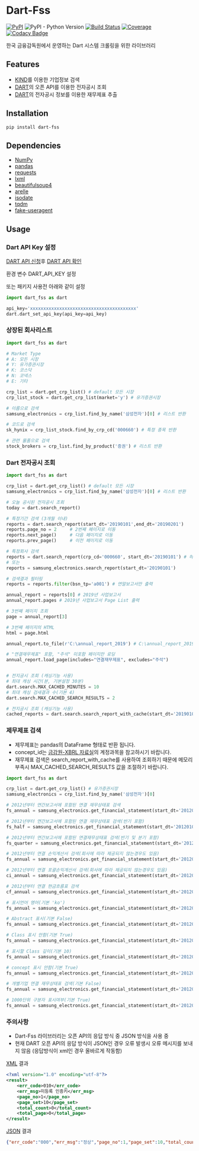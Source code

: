 # Dart-Fss
[![PyPI](https://img.shields.io/pypi/v/dart-fss.svg)](https://pypi.org/project/dart-fss/)
![PyPI - Python Version](https://img.shields.io/pypi/pyversions/dart-fss.svg)
[![Build Status](https://travis-ci.com/josw123/dart-fss.svg?branch=master)](https://travis-ci.com/josw123/dart-fss)
[![Coverage](https://codecov.io/gh/josw123/dart-fss/branch/master/graphs/badge.svg)](https://codecov.io/gh/josw123/dart-fss)
[![Codacy Badge](https://api.codacy.com/project/badge/Grade/7ebb506ba99d4a22b2bbcda2d85b3bde)](https://www.codacy.com/app/josw123/dart-fss?utm_source=github.com&amp;utm_medium=referral&amp;utm_content=josw123/dart-fss&amp;utm_campaign=Badge_Grade)

한국 금융감독원에서 운영하는 Dart 시스템 크롤링을 위한 라이브러리

## Features

-   [KIND](http://kind.krx.co.kr)를 이용한 기업정보 검색
-   [DART](http://dart.fss.or.kr)의 오픈 API를 이용한 전자공시 조회
-   [DART](http://dart.fss.or.kr)의 전자공시 정보를 이용한 재무제표 추출

## Installation
```bash
pip install dart-fss
```

## Dependencies

-   [NumPy](https://www.numpy.org/)
-   [pandas](https://pandas.pydata.org/)
-   [requests](http://docs.python-requests.org/en/master/)
-   [lxml](https://github.com/lxml/lxml)
-   [beautifulsoup4](https://www.crummy.com/software/BeautifulSoup/)
-   [arelle](http://arelle.org/)
-   [isodate](https://github.com/gweis/isodate/)
-   [tqdm](https://github.com/tqdm/tqdm)
-   [fake-useragent](https://github.com/hellysmile/fake-useragent)

## Usage

### Dart API Key 설정

[DART API 신청](https://dart.fss.or.kr/dsag002/insertForm.do)후 [DART API 확인](http://dart.fss.or.kr/dsap001/apikeyManagement.do)

환경 변수 DART_API_KEY 설정

또는 패키지 사용전 아래와 같이 설정

```python
import dart_fss as dart

api_key='xxxxxxxxxxxxxxxxxxxxxxxxxxxxxxxxxxxxxxxx' 
dart.dart_set_api_key(api_key=api_key)
```

### 상장된 회사리스트
```python
import dart_fss as dart

# Market Type
# A: 모든 시장
# Y: 유가증권시장
# K: 코스닥
# N: 코넥스
# E: 기타

crp_list = dart.get_crp_list() # default 모든 시장
crp_list_stock = dart.get_crp_list(market='y') # 유가증권시장

# 이름으로 검색
samsung_electronics = crp_list.find_by_name('삼성전자')[0] # 리스트 반환

# 코드로 검색
sk_hynix = crp_list_stock.find_by_crp_cd('000660') # 특정 종목 반환

# 관련 물품으로 검색
stock_brokers = crp_list.find_by_product('증권') # 리스트 반환
```

### Dart 전자공시 조회

```python
import dart_fss as dart

crp_list = dart.get_crp_list() # default 모든 시장
samsung_electronics = crp_list.find_by_name('삼성전자')[0] # 리스트 반환

# 오늘 공시된 전자공시 조회
today = dart.search_report() 

# 특정기간 검색 (3개월 이내)
reports = dart.search_report(start_dt='20190101',end_dt='20190201')
reports.page_no = 2     # 2번째 페이지로 이동
reports.next_page()     # 다음 페이지로 이동
reports.prev_page()     # 이전 페이지로 이동

# 특정회사 검색 
reports = dart.search_report(crp_cd='000660', start_dt='20190101') # 하이닉스
# 또는
reports = samsung_electronics.search_report(start_dt='20190101')

# 검색결과 필터링
reports = reports.filter(bsn_tp='a001') # 연말보고서만 출력

annual_report = reports[0] # 2019년 사업보고서
annual_report.pages # 2019년 사업보고서 Page List 출력

# 3번째 페이지 조회
page = annual_report[3]

# 3번째 페이지의 HTML 
html = page.html

annual_report.to_file(r'C:\annual_report_2019') # C:\annual_report_2019에 사업보고서 저장(html 파일 형태로 파일별로 저장)

# "연결재무제표" 포함, "주석" 미포함 페이지만 로딩
annual_report.load_page(includes="연결재무제표", excludes="주석")


# 전지공시 조회 (캐싱기능 사용)
# 최대 캐싱 시간(분, 기본설정 30분)
dart.search.MAX_CACHED_MINUTES = 10 
# 최대 캐싱 검새결과 수(기본 4)
dart.search.MAX_CACHED_SEARCH_RESULTS = 2 

# 전지공시 조회 (캐싱기능 사용)
cached_reports = dart.search.search_report_with_cache(start_dt='20190101', end_dt='20190201')

```

### 제무제표 검색

-   제무제표는 pandas의 DataFrame 형태로 반환 됩니다.
-   concept_id는 [금감원-XBRL 자료실](http://acct.fss.or.kr/fss/acc/bbs/list.jsp?url=/fss/ac/1277791244405&bbsid=1277791244405)의 계정과목을 참고하시기 바랍니다.
-   재무제표 검색은 search_report_with_cache를 사용하여 조회하기 때문에 메모리 부족시 MAX_CACHED_SEARCH_RESULTS 값을 조절하기 바랍니다.

```python
import dart_fss as dart

crp_list = dart.get_crp_list() # 유가증권시장
samsung_electronics = crp_list.find_by_name('삼성전자')[0]

# 2012년부터 연간보고서에 포함된 연결 재무상태표 검색
fs_annual = samsung_electronics.get_financial_statement(start_dt='20120101')

# 2012년부터 연간보고서에 포함된 연결 재무상태표 검색(반기 포함)
fs_half = samsung_electronics.get_financial_statement(start_dt='20120101', report_tp='half')

# 2012년부터 연간보고서에 포함된 연결재무상태표 검색(반기 및 분기 포함)
fs_quarter = samsung_electronics.get_financial_statement(start_dt='20120101', report_tp='quarter')

# 2012년부터 연결 손익계산서 검색(회사에 따라 제공되지 않는경우도 있음)
fs_annual = samsung_electronics.get_financial_statement(start_dt='20120101', fs_tp='is')

# 2012년부터 연결 포괄손익계산서 검색(회사에 따라 제공되지 않는경우도 있음)
ci_annual = samsung_electronics.get_financial_statement(start_dt='20120101', fs_tp='ci')

# 2012년부터 연결 현금흐름표 검색
cf_annual = samsung_electronics.get_financial_statement(start_dt='20120101', fs_tp='cf')

# 표시언어 영어(기본 'ko')
fs_annual = samsung_electronics.get_financial_statement(start_dt='20120101', lang='en')

# Abstract 표시(기본 False)
fs_annual = samsung_electronics.get_financial_statement(start_dt='20120101', show_abstract=True)

# Class 표시 안함(기본 True)
fs_annual = samsung_electronics.get_financial_statement(start_dt='20120101', show_class=False)

# 표시할 Class 깊이(기본 10)
fs_annual = samsung_electronics.get_financial_statement(start_dt='20120101', show_depth=3)

# concept 표시 안함(기본 True)
fs_annual = samsung_electronics.get_financial_statement(start_dt='20120101', show_concept=False)

# 개별기업 연결 재무상태표 검색(기본 False)
fs_annual = samsung_electronics.get_financial_statement(start_dt='20120101', separate=True)

# 1000단위 구분자 표시여부(기본 True)
fs_annual = samsung_electronics.get_financial_statement(start_dt='20120101', separator=False)

```

### 주의사항

-   Dart-Fss 라이브러리는 오픈 API의 응답 방식 중 JSON 방식을 사용 중
-   현재 DART 오픈 API의 응답 방식이 JSON인 경우 오류 발생시 오류 메시지를 보내지 않음 (응답방식이 xml인 경우 올바르게 작동함)

[XML](http://dart.fss.or.kr/api/search.xml?auth=x&bsn_tp=a) 결과
```xml
<?xml version="1.0" encoding="utf-8"?>
<result>
    <err_code>010</err_code>
    <err_msg>미등록 인증키</err_msg>
    <page_no>1</page_no>
    <page_set>10</page_set>
    <total_count>0</total_count>
    <total_page>0</total_page>
</result>
```

[JSON](http://dart.fss.or.kr/api/search.json?auth=x&bsn_tp=a) 결과
```json
{"err_code":"000","err_msg":"정상","page_no":1,"page_set":10,"total_count":0,"total_page":0,"list":[]}
```
